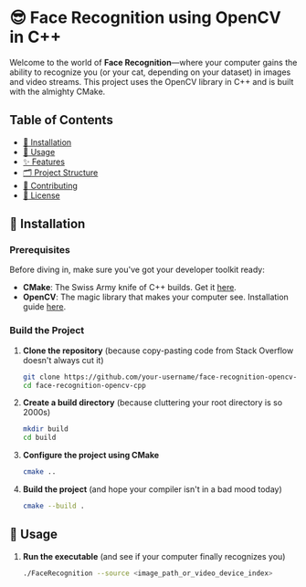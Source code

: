 # 😎 Face Recognition using OpenCV in C++

Welcome to the world of **Face Recognition**—where your computer gains the ability to recognize you (or your cat, depending on your dataset) in images and video streams. This project uses the OpenCV library in C++ and is built with the almighty CMake.

## Table of Contents
- [🔧 Installation](#-installation)
- [🚀 Usage](#-usage)
- [✨ Features](#-features)
- [🗂 Project Structure](#-project-structure)
- [🤝 Contributing](#-contributing)
- [📄 License](#-license)

## 🔧 Installation

### Prerequisites
Before diving in, make sure you've got your developer toolkit ready:
- **CMake**: The Swiss Army knife of C++ builds. Get it [here](https://cmake.org/download/).
- **OpenCV**: The magic library that makes your computer see. Installation guide [here](https://docs.opencv.org/master/d7/d9f/tutorial_linux_install.html).

### Build the Project

1. **Clone the repository** (because copy-pasting code from Stack Overflow doesn't always cut it)
    ```bash
    git clone https://github.com/your-username/face-recognition-opencv-cpp.git
    cd face-recognition-opencv-cpp
    ```

2. **Create a build directory** (because cluttering your root directory is so 2000s)
    ```bash
    mkdir build
    cd build
    ```

3. **Configure the project using CMake**
    ```bash
    cmake ..
    ```

4. **Build the project** (and hope your compiler isn't in a bad mood today)
    ```bash
    cmake --build .
    ```

## 🚀 Usage

1. **Run the executable** (and see if your computer finally recognizes you)
   ```bash
   ./FaceRecognition --source <image_path_or_video_device_index>



   
